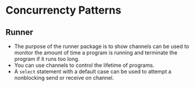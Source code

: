 # Concurrencty Patterns
## Runner
- The purpose of the runner package is to show channels can be used to monitor the amount of time a program is running and terminate the program if it runs too long.
- You can use channels to control the lifetime of programs.
- A `select` statement with a default case can be used to attempt a nonblocking send or receive on channel.